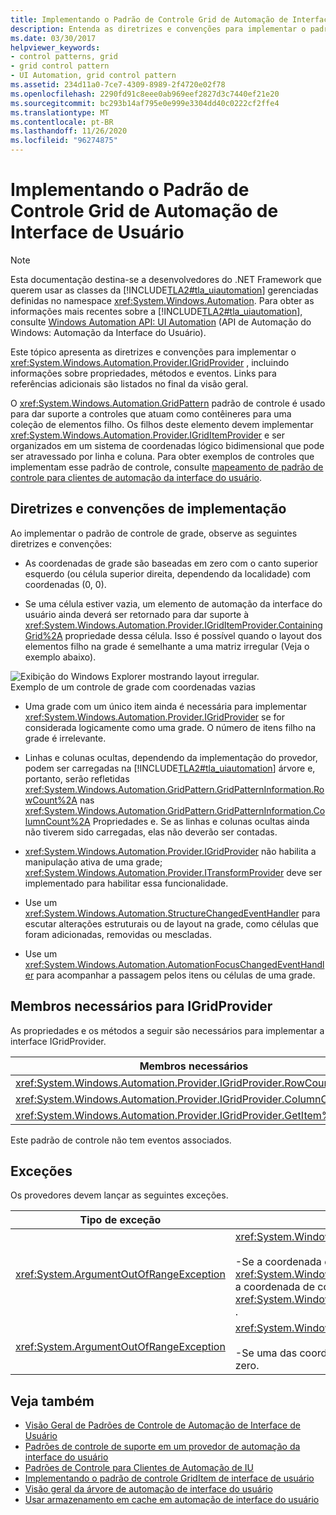 ```yaml
---
title: Implementando o Padrão de Controle Grid de Automação de Interface de Usuário
description: Entenda as diretrizes e convenções para implementar o padrão de controle de grade GridPattern na automação da interface do usuário. Aprenda a implementar a interface IGridProvider.
ms.date: 03/30/2017
helpviewer_keywords:
- control patterns, grid
- grid control pattern
- UI Automation, grid control pattern
ms.assetid: 234d11a0-7ce7-4309-8989-2f4720e02f78
ms.openlocfilehash: 2290fd91c8eee0ab969eef2827d3c7440ef21e20
ms.sourcegitcommit: bc293b14af795e0e999e3304dd40c0222cf2ffe4
ms.translationtype: MT
ms.contentlocale: pt-BR
ms.lasthandoff: 11/26/2020
ms.locfileid: "96274875"
---
```

# <a name="implementing-the-ui-automation-grid-control-pattern"></a>Implementando o Padrão de Controle Grid de Automação de Interface de Usuário

> [!NOTE]
> Esta documentação destina-se a desenvolvedores do .NET Framework que querem usar as classes da [!INCLUDE[TLA2#tla_uiautomation](../../../includes/tla2sharptla-uiautomation-md.md)] gerenciadas definidas no namespace <xref:System.Windows.Automation>. Para obter as informações mais recentes sobre a [!INCLUDE[TLA2#tla_uiautomation](../../../includes/tla2sharptla-uiautomation-md.md)], consulte [Windows Automation API: UI Automation](/windows/win32/winauto/entry-uiauto-win32) (API de Automação do Windows: Automação da Interface do Usuário).  
  
 Este tópico apresenta as diretrizes e convenções para implementar o <xref:System.Windows.Automation.Provider.IGridProvider> , incluindo informações sobre propriedades, métodos e eventos. Links para referências adicionais são listados no final da visão geral.  
  
 O <xref:System.Windows.Automation.GridPattern> padrão de controle é usado para dar suporte a controles que atuam como contêineres para uma coleção de elementos filho. Os filhos deste elemento devem implementar <xref:System.Windows.Automation.Provider.IGridItemProvider> e ser organizados em um sistema de coordenadas lógico bidimensional que pode ser atravessado por linha e coluna. Para obter exemplos de controles que implementam esse padrão de controle, consulte [mapeamento de padrão de controle para clientes de automação da interface do usuário](control-pattern-mapping-for-ui-automation-clients.md).  
  
<a name="Implementation_Guidelines_and_Conventions"></a>

## <a name="implementation-guidelines-and-conventions"></a>Diretrizes e convenções de implementação  

 Ao implementar o padrão de controle de grade, observe as seguintes diretrizes e convenções:  
  
- As coordenadas de grade são baseadas em zero com o canto superior esquerdo (ou célula superior direita, dependendo da localidade) com coordenadas (0, 0).  
  
- Se uma célula estiver vazia, um elemento de automação da interface do usuário ainda deverá ser retornado para dar suporte à <xref:System.Windows.Automation.Provider.IGridItemProvider.ContainingGrid%2A> propriedade dessa célula. Isso é possível quando o layout dos elementos filho na grade é semelhante a uma matriz irregular (Veja o exemplo abaixo).  
  
 ![Exibição do Windows Explorer mostrando layout irregular.](./media/uia-gridpattern-ragged-array.PNG "UIA_GridPattern_Ragged_Array")  
Exemplo de um controle de grade com coordenadas vazias  
  
- Uma grade com um único item ainda é necessária para implementar <xref:System.Windows.Automation.Provider.IGridProvider> se for considerada logicamente como uma grade. O número de itens filho na grade é irrelevante.  
  
- Linhas e colunas ocultas, dependendo da implementação do provedor, podem ser carregadas na [!INCLUDE[TLA2#tla_uiautomation](../../../includes/tla2sharptla-uiautomation-md.md)] árvore e, portanto, serão refletidas <xref:System.Windows.Automation.GridPattern.GridPatternInformation.RowCount%2A> nas <xref:System.Windows.Automation.GridPattern.GridPatternInformation.ColumnCount%2A> Propriedades e. Se as linhas e colunas ocultas ainda não tiverem sido carregadas, elas não deverão ser contadas.  
  
- <xref:System.Windows.Automation.Provider.IGridProvider> não habilita a manipulação ativa de uma grade; <xref:System.Windows.Automation.Provider.ITransformProvider> deve ser implementado para habilitar essa funcionalidade.  
  
- Use um <xref:System.Windows.Automation.StructureChangedEventHandler> para escutar alterações estruturais ou de layout na grade, como células que foram adicionadas, removidas ou mescladas.  
  
- Use um <xref:System.Windows.Automation.AutomationFocusChangedEventHandler> para acompanhar a passagem pelos itens ou células de uma grade.  
  
<a name="Required_Members_for_IGridProvider"></a>

## <a name="required-members-for-igridprovider"></a>Membros necessários para IGridProvider  

 As propriedades e os métodos a seguir são necessários para implementar a interface IGridProvider.  
  
|Membros necessários|Type|Observações|  
|----------------------|----------|-----------|  
|<xref:System.Windows.Automation.Provider.IGridProvider.RowCount%2A>|Propriedade|Nenhum|  
|<xref:System.Windows.Automation.Provider.IGridProvider.ColumnCount%2A>|Propriedade|Nenhum|  
|<xref:System.Windows.Automation.Provider.IGridProvider.GetItem%2A>|Método|Nenhum|  
  
 Este padrão de controle não tem eventos associados.  
  
<a name="Exceptions"></a>

## <a name="exceptions"></a>Exceções  

 Os provedores devem lançar as seguintes exceções.  
  
|Tipo de exceção|Condição|  
|--------------------|---------------|  
|<xref:System.ArgumentOutOfRangeException>|<xref:System.Windows.Automation.Provider.IGridProvider.GetItem%2A><br /><br /> -Se a coordenada de linha solicitada for maior do que a <xref:System.Windows.Automation.Provider.IGridProvider.RowCount%2A> ou a coordenada de coluna for maior do que o <xref:System.Windows.Automation.Provider.IGridProvider.ColumnCount%2A> .|  
|<xref:System.ArgumentOutOfRangeException>|<xref:System.Windows.Automation.Provider.IGridProvider.GetItem%2A><br /><br /> -Se uma das coordenadas de linha ou coluna solicitada for menor que zero.|  
  
## <a name="see-also"></a>Veja também

- [Visão Geral de Padrões de Controle de Automação de Interface de Usuário](ui-automation-control-patterns-overview.md)
- [Padrões de controle de suporte em um provedor de automação da interface do usuário](support-control-patterns-in-a-ui-automation-provider.md)
- [Padrões de Controle para Clientes de Automação de IU](ui-automation-control-patterns-for-clients.md)
- [Implementando o padrão de controle GridItem de interface de usuário](implementing-the-ui-automation-griditem-control-pattern.md)
- [Visão geral da árvore de automação de interface do usuário](ui-automation-tree-overview.md)
- [Usar armazenamento em cache em automação de interface do usuário](use-caching-in-ui-automation.md)
